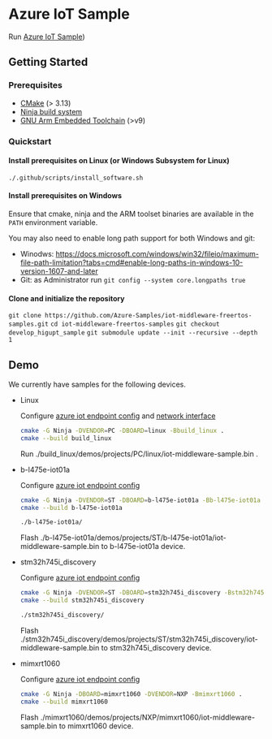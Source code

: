 # Azure IoT Sample

Run [Azure IoT Sample](demo/sample_azure_iot/sample_azure_iot.c))

## Getting Started

### Prerequisites

- [CMake](https://cmake.org/download/) (> 3.13)
- [Ninja build system](https://github.com/ninja-build/ninja/releases)
- [GNU Arm Embedded Toolchain](https://developer.arm.com/tools-and-software/open-source-software/developer-tools/gnu-toolchain/gnu-rm/downloads) (>v9)

### Quickstart

#### Install prerequisites on Linux (or Windows Subsystem for Linux)

`./.github/scripts/install_software.sh`

#### Install prerequisites on Windows
Ensure that cmake, ninja and the ARM toolset binaries are available in the `PATH` environment variable.

You may also need to enable long path support for both Windows and git:
- Winodws: https://docs.microsoft.com/windows/win32/fileio/maximum-file-path-limitation?tabs=cmd#enable-long-paths-in-windows-10-version-1607-and-later
- Git: as Administrator run `git config --system core.longpaths true`

#### Clone and initialize the repository

`git clone https://github.com/Azure-Samples/iot-middleware-freertos-samples.git`
`cd iot-middleware-freertos-samples`
`git checkout develop_higupt_sample`
`git submodule update --init --recursive --depth 1`

## Demo

We currently have samples for the following devices. 

- Linux

  Configure [azure iot endpoint config](demos/projects/PC/linux/config/demo_config.h) and [network interface](demos/projects/PC/linux/config/FreeRTOSConfig.h)
  ```bash
  cmake -G Ninja -DVENDOR=PC -DBOARD=linux -Bbuild_linux .
  cmake --build build_linux
  ```
  Run ./build_linux/demos/projects/PC/linux/iot-middleware-sample.bin .
  
- b-l475e-iot01a

  Configure [azure iot endpoint config](demos/projects/ST/b-l475e-iot01a/config/demo_config.h)
  ```bash
  cmake -G Ninja -DVENDOR=ST -DBOARD=b-l475e-iot01a -Bb-l475e-iot01a .
  cmake --build b-l475e-iot01a

  ./b-l475e-iot01a/
  ```
  Flash ./b-l475e-iot01a/demos/projects/ST/b-l475e-iot01a/iot-middleware-sample.bin to b-l475e-iot01a device.
  
- stm32h745i_discovery

  Configure [azure iot endpoint config](demos/projects/ST/stm32h745i_discovery/config/demo_config.h)
  ```bash
  cmake -G Ninja -DVENDOR=ST -DBOARD=stm32h745i_discovery -Bstm32h745i_discovery .
  cmake --build stm32h745i_discovery

  ./stm32h745i_discovery/
  ```
  Flash ./stm32h745i_discovery/demos/projects/ST/stm32h745i_discovery/iot-middleware-sample.bin to stm32h745i_discovery device.
  
- mimxrt1060

  Configure [azure iot endpoint config](demos/projects/NXP/mimxrt1060/config/demo_config.h)
  ```bash
  cmake -G Ninja -DBOARD=mimxrt1060 -DVENDOR=NXP -Bmimxrt1060 .
  cmake --build mimxrt1060
  
  ```
  Flash ./mimxrt1060/demos/projects/NXP/mimxrt1060/iot-middleware-sample.bin to mimxrt1060 device.
